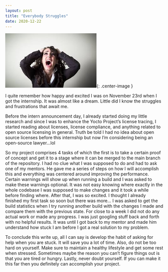 ```yaml
---
layout: post
title: "Everybody Struggles"
date: 2020-12-22
---
```



![Woman Struggling](/assets/images/struggle.jpeg "Struggle pic"){: .center-image }

I quite remember how happy and excited I was on November 23rd when I got the internship. It was almost like a dream. Little did I know the struggles and frustrations that await me. 

Before the intern announcement day, I already started doing my little research and since I was to enhance the Yocto Project’s license tracing, I started reading about licenses, license compliance, and anything related to open source licensing in general. Truth be told I had no idea about open source licenses before this internship but now I’m considering being an open-source lawyer...lol

So my project comprises 4 tasks of which the first is to take a certain proof of concept and get it to a stage where it can be merged to the main branch of the repository. I had no clue what I was supposed to do and had to ask one of my mentors. He gave me a series of steps on how I will accomplish this and everything was centered around improving the performance. Certain warnings will show up when running a build and I was asked to make these warnings optional. It was not easy knowing where exactly in the whole codebase I was supposed to make changes and it took a while before finding where. After that, I was so excited. I thought I already finished my first task so soon but there was more…
I was asked to get the build statistics when I try running another build with the changes I made and compare them with the previous state. For close to a week I did not do any actual work or made any progress. I was just googling stuff back and forth with no helpful results. It was until I got back to my mentor and made him understand how stuck I am before I got a real solution to my problem.

To conclude this write up, all I can say is develop the habit of asking for help when you are stuck. It will save you a lot of time. Also, do not be too hard on yourself. Make sure to maintain a healthy lifestyle and get some rest when stressed. Sometimes maybe the reason you can’t figure things out is that you are tired or hungry. Lastly, never doubt yourself. If you can make it this far then you definitely can accomplish your project.

